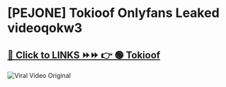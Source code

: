 
 # [PEJONE] Tokioof Onlyfans Leaked videoqokw3

## <h2><a href="https://clipsfans.com/Tokioof&ref=git">🔗 Click to LINKS ⏩⏩ 👉 🟢 Tokioof </a></h2>

<a href="https://clipsfans.com/Tokioof&ref=git" rel="nofollow" data-target="animated-image.originalLink"><img src="https://i.ibb.co.com/xMMVF88/686577567.gif" alt="Viral Video Original" style="max-width: 100%; display: inline-block;" data-target="animated-image.originalImage"></a>

